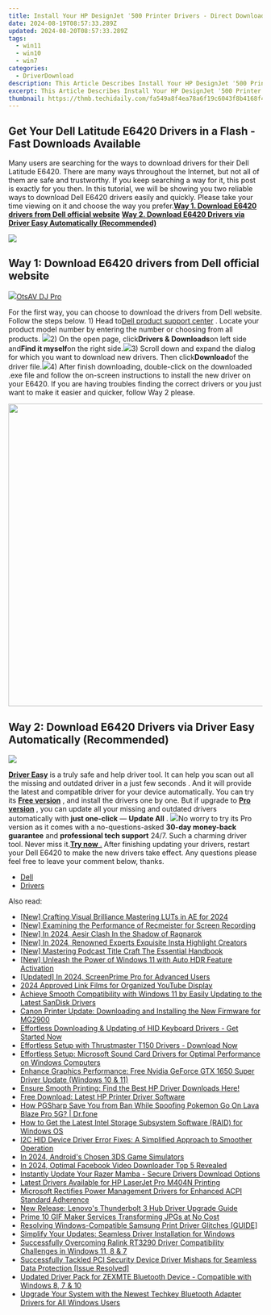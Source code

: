 ```yaml
---
title: Install Your HP DesignJet ˈ500 Printer Drivers - Direct Downloads Available
date: 2024-08-19T08:57:33.289Z
updated: 2024-08-20T08:57:33.289Z
tags:
  - win11
  - win10
  - win7
categories:
  - DriverDownload
description: This Article Describes Install Your HP DesignJet ˈ500 Printer Drivers - Direct Downloads Available
excerpt: This Article Describes Install Your HP DesignJet ˈ500 Printer Drivers - Direct Downloads Available
thumbnail: https://thmb.techidaily.com/fa549a8f4ea78a6f19c6043f8b4168f45b8a02a01f09c9a4cfb746e3a5491976.jpg
---
```


## Get Your Dell Latitude E6420 Drivers in a Flash - Fast Downloads Available

Many users are searching for the ways to download drivers for their Dell Latitude E6420\. There are many ways throughout the Internet, but not all of them are safe and trustworthy. If you keep searching a way for it, this post is exactly for you then. In this tutorial, we will be showing you two reliable ways to download Dell E6420 drivers easily and quickly. Please take your time viewing on it and choose the way you prefer.[**Way 1. Download E6420 drivers from Dell official website**](https://tools.techidaily.com/drivereasy/download/) [**Way 2. Download E6420 Drivers via Driver Easy Automatically (Recommended)**](https://www.drivereasy.com/knowledge/dell-e6420-drivers-download-easily-quickily/#WAY2)

<!-- affiliate ads begin -->
<a href="https://store.bitdefender.com/affiliate.php?ACCOUNT=BITLATIN&AFFILIATE=108875&PATH=http%3A%2F%2Fwww.bitdefender.com%2Fbusiness%3FAFFILIATE%3D108875%26RESOURCE%3D30%2525%2BOff%2Ball%2BGravityZone%2BProducts"><img src="https://www.bitdefender.com/content/dam/bitdefender/business/campaign/1200X628.png" border="0"></a>
<!-- affiliate ads end -->
## **Way 1: Download E6420 drivers from Dell official website**

<!-- affiliate ads begin -->
<a href="https://otszone.ots7.com/order/checkout.php?PRODS=4713321&QTY=1&AFFILIATE=108875&CART=1"><img src="https://green.ots7.com/screenshots/OtsAV/OtsAVDJ1.90-300x188.jpg" border="0">OtsAV DJ Pro</a>
<!-- affiliate ads end -->
For the first way, you can choose to download the drivers from Dell website. Follow the steps below. 1) Head to[Dell product support center](https://shop-links.co/link/?exclusive=1&publisher_slug=itechdaily19598&url=http%3A%2F%2Fwww.dell.com%2Fsupport%2Fhome%2Fus%2Fen%2F04) . Locate your product model number by entering the number or choosing from all products. ![](https://images.drivereasy.com/wp-content/uploads/2017/06/3-17.png)2) On the open page, click**Drivers & Downloads**on left side and**Find it myself**on the right side.![](https://images.drivereasy.com/wp-content/uploads/2017/06/1-16.png)3) Scroll down and expand the dialog for which you want to download new drivers. Then click**Download**of the driver file.![](https://images.drivereasy.com/wp-content/uploads/2017/06/2-18.png)4) After finish downloading, double-click on the downloaded .exe file and follow the on-screen instructions to install the new driver on your E6420\. If you are having troubles finding the correct drivers or you just want to make it easier and quicker, follow Way 2 please.

<!-- affiliate ads begin -->
<a href="https://turtlebeachus.sjv.io/c/5597632/1988416/23719" target="_top" id="1988416"><img src="//a.impactradius-go.com/display-ad/23719-1988416" border="0" alt="" width="600" height="600"/></a><img height="0" width="0" src="https://imp.pxf.io/i/5597632/1988416/23719" style="position:absolute;visibility:hidden;" border="0" />
<!-- affiliate ads end -->
## **Way 2: Download E6420 Drivers via Driver Easy Automatically (Recommended)**

<!-- affiliate ads begin -->
<a href="https://secure.2checkout.com/order/checkout.php?PRODS=4940317&QTY=1&AFFILIATE=108875&CART=1"><img src="https://secure.avangate.com/images/merchant/333ac5d90817d69113471fbb6e531bee/sps-partnership-728x90eng.png" border="0"></a>
<!-- affiliate ads end -->
 [**Driver Easy**](https://tools.techidaily.com/drivereasy/download/)  is a truly safe and help driver tool. It can help you scan out all the missing and outdated driver in a just few seconds  . And it will provide the latest and compatible driver for your device automatically. You can try its **[Free version](https://tools.techidaily.com/drivereasy/download/)**  , and install the drivers one by one. But if upgrade to **[Pro version](https://tools.techidaily.com/drivereasy/download/)**  , you can update all your missing and outdated drivers automatically with **just one-click**  — **Update All** . ![](https://images.drivereasy.com/wp-content/uploads/2017/06/4-16.png)No worry to try its Pro version as it comes with a no-questions-asked **30-day money-back guarantee** and **professional tech support**  24/7\. Such a charming driver tool. Never miss it.[**Try now** .](https://tools.techidaily.com/drivereasy/download/) After finishing updating your drivers, restart your Dell E6420 to make the new drivers take effect. Any questions please feel free to leave your comment below, thanks.

* [Dell](https://tools.techidaily.com/drivereasy/download/)
* [Drivers](https://tools.techidaily.com/drivereasy/download/)

<ins class="adsbygoogle"
     style="display:block"
     data-ad-format="autorelaxed"
     data-ad-client="ca-pub-7571918770474297"
     data-ad-slot="1223367746"></ins>



<ins class="adsbygoogle"
     style="display:block"
     data-ad-client="ca-pub-7571918770474297"
     data-ad-slot="8358498916"
     data-ad-format="auto"
     data-full-width-responsive="true"></ins>

<span class="atpl-alsoreadstyle">Also read:</span>
<div><ul>
<li><a href="https://fox-friendly.techidaily.com/new-crafting-visual-brilliance-mastering-luts-in-ae-for-2024/"><u>[New] Crafting Visual Brilliance  Mastering LUTs in AE for 2024</u></a></li>
<li><a href="https://screen-recording.techidaily.com/new-examining-the-performance-of-recmeister-for-screen-recording/"><u>[New] Examining the Performance of Recmeister for Screen Recording</u></a></li>
<li><a href="https://video-screen-grab.techidaily.com/new-in-2024-aesir-clash-in-the-shadow-of-ragnarok/"><u>[New] In 2024, Aesir Clash  In the Shadow of Ragnarok</u></a></li>
<li><a href="https://instagram-video-files.techidaily.com/new-in-2024-renowned-experts-exquisite-insta-highlight-creators/"><u>[New] In 2024, Renowned Experts  Exquisite Insta Highlight Creators</u></a></li>
<li><a href="https://extra-skills.techidaily.com/new-mastering-podcast-title-craft-the-essential-handbook/"><u>[New] Mastering Podcast Title Craft  The Essential Handbook</u></a></li>
<li><a href="https://some-skills.techidaily.com/new-unleash-the-power-of-windows-11-with-auto-hdr-feature-activation/"><u>[New] Unleash the Power of Windows 11 with Auto HDR Feature Activation</u></a></li>
<li><a href="https://remote-screen-capture.techidaily.com/updated-in-2024-screenprime-pro-for-advanced-users/"><u>[Updated] In 2024, ScreenPrime Pro for Advanced Users</u></a></li>
<li><a href="https://extra-approaches.techidaily.com/2024-approved-link-films-for-organized-youtube-display/"><u>2024 Approved  Link Films for Organized YouTube Display</u></a></li>
<li><a href="https://win-dash.techidaily.com/achieve-smooth-compatibility-with-windows-11-by-easily-updating-to-the-latest-sandisk-drivers/"><u>Achieve Smooth Compatibility with Windows 11 by Easily Updating to the Latest SanDisk Drivers</u></a></li>
<li><a href="https://win-dash.techidaily.com/canon-printer-update-downloading-and-installing-the-new-firmware-for-mg2900/"><u>Canon Printer Update: Downloading and Installing the New Firmware for MG2900</u></a></li>
<li><a href="https://win-dash.techidaily.com/effortless-downloading-and-updating-of-hid-keyboard-drivers-get-started-now/"><u>Effortless Downloading & Updating of HID Keyboard Drivers - Get Started Now</u></a></li>
<li><a href="https://win-dash.techidaily.com/1722968320615-effortless-setup-with-thrustmaster-t150-drivers-download-now/"><u>Effortless Setup with Thrustmaster T150 Drivers - Download Now</u></a></li>
<li><a href="https://win-dash.techidaily.com/effortless-setup-microsoft-sound-card-drivers-for-optimal-performance-on-windows-computers/"><u>Effortless Setup: Microsoft Sound Card Drivers for Optimal Performance on Windows Computers</u></a></li>
<li><a href="https://win-dash.techidaily.com/enhance-graphics-performance-free-nvidia-geforce-gtx-1650-super-driver-update-windows-10-and-11/"><u>Enhance Graphics Performance: Free Nvidia GeForce GTX 1650 Super Driver Update (Windows 10 & 11)</u></a></li>
<li><a href="https://win-dash.techidaily.com/ensure-smooth-printing-find-the-best-hp-driver-downloads-here/"><u>Ensure Smooth Printing: Find the Best HP Driver Downloads Here!</u></a></li>
<li><a href="https://win-dash.techidaily.com/free-download-latest-hp-printer-driver-software/"><u>Free Download: Latest HP Printer Driver Software</u></a></li>
<li><a href="https://android-pokemon-go.techidaily.com/how-pgsharp-save-you-from-ban-while-spoofing-pokemon-go-on-lava-blaze-pro-5g-drfone-by-drfone-virtual-android/"><u>How PGSharp Save You from Ban While Spoofing Pokemon Go On Lava Blaze Pro 5G? | Dr.fone</u></a></li>
<li><a href="https://win-dash.techidaily.com/how-to-get-the-latest-intel-storage-subsystem-software-raid-for-windows-os/"><u>How to Get the Latest Intel Storage Subsystem Software (RAID) for Windows OS</u></a></li>
<li><a href="https://driver-download.techidaily.com/i2c-hid-device-driver-error-fixes-a-simplified-approach-to-smoother-operation/"><u>I2C HID Device Driver Error Fixes: A Simplified Approach to Smoother Operation</u></a></li>
<li><a href="https://screen-mirroring-recording.techidaily.com/in-2024-androids-chosen-3ds-game-simulators/"><u>In 2024, Android's Chosen 3DS Game Simulators</u></a></li>
<li><a href="https://facebook-video-content.techidaily.com/in-2024-optimal-facebook-video-downloader-top-5-revealed/"><u>In 2024, Optimal Facebook Video Downloader  Top 5 Revealed</u></a></li>
<li><a href="https://win-dash.techidaily.com/instantly-update-your-razer-mamba-secure-drivers-download-options/"><u>Instantly Update Your Razer Mamba - Secure Drivers Download Options</u></a></li>
<li><a href="https://win-dash.techidaily.com/latest-drivers-available-for-hp-laserjet-pro-m404n-printing/"><u>Latest Drivers Available for HP LaserJet Pro M404N Printing</u></a></li>
<li><a href="https://win-dash.techidaily.com/microsoft-rectifies-power-management-drivers-for-enhanced-acpi-standard-adherence/"><u>Microsoft Rectifies Power Management Drivers for Enhanced ACPI Standard Adherence</u></a></li>
<li><a href="https://win-dash.techidaily.com/new-release-lenovos-thunderbolt-3-hub-driver-upgrade-guide/"><u>New Release: Lenovo's Thunderbolt 3 Hub Driver Upgrade Guide</u></a></li>
<li><a href="https://extra-information.techidaily.com/prime-10-gif-maker-services-transforming-jpgs-at-no-cost/"><u>Prime 10 GIF Maker Services  Transforming JPGs at No Cost</u></a></li>
<li><a href="https://win-dash.techidaily.com/resolving-windows-compatible-samsung-print-driver-glitches-guide/"><u>Resolving Windows-Compatible Samsung Print Driver Glitches [GUIDE]</u></a></li>
<li><a href="https://win-dash.techidaily.com/simplify-your-updates-seamless-driver-installation-for-windows/"><u>Simplify Your Updates: Seamless Driver Installation for Windows</u></a></li>
<li><a href="https://win-dash.techidaily.com/successfully-overcoming-ralink-rt3290-driver-compatibility-challenges-in-windows-11-8-and-7/"><u>Successfully Overcoming Ralink RT3290 Driver Compatibility Challenges in Windows 11, 8 & 7</u></a></li>
<li><a href="https://win-dash.techidaily.com/successfully-tackled-pci-security-device-driver-mishaps-for-seamless-data-protection-issue-resolved/"><u>Successfully Tackled PCI Security Device Driver Mishaps for Seamless Data Protection [Issue Resolved]</u></a></li>
<li><a href="https://win-dash.techidaily.com/updated-driver-pack-for-zexmte-bluetooth-device-compatible-with-windows-8-7-and-10/"><u>Updated Driver Pack for ZEXMTE Bluetooth Device - Compatible with Windows 8, 7 & 10</u></a></li>
<li><a href="https://win-dash.techidaily.com/upgrade-your-system-with-the-newest-techkey-bluetooth-adapter-drivers-for-all-windows-users/"><u>Upgrade Your System with the Newest Techkey Bluetooth Adapter Drivers for All Windows Users</u></a></li>
</ul></div>

